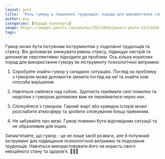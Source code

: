 ```yaml
---
layout: post
title:  "Роль гумору в подоланні труднощів: поради для використання гумору як інструменту психологічної витримки."
author: psy
categories: [Поради_психолога]
image: https://images.pexels.com/photos/25211649/pexels-photo-25211649.jpeg?auto=compress&cs=tinysrgb&fit=crop&h=627&w=1200
tags: 
---
```


Гумор може бути потужним інструментом у подоланні труднощів та стресу. Він допомагає знижувати рівень стресу, підвищує настрій та допомагає перспективно підходити до проблем. Ось кілька корисних порад для використання гумору як інструменту психологічної витримки:

1. Спробуйте знайти гумор у складних ситуаціях. Погляд на проблему з гумором може допомогти змінити погляд на неї та знайти нові способи вирішення.

2. Навчіться сміятися над собою. Здатність приймати свої помилки та недоліки з гумором допоможе вам не перейматися через них.

3. Спілкуйтеся з гумором. Гарний жарт або кумедна історія може розслабити атмосферу та зробити спілкування більш приємним.

4. Не забувайте про межі. Гумор повинен бути відповідним ситуації та не образливим для інших.

Запам'ятайте, що гумор - це не лише засіб розваги, але й потужний інструмент для підвищення психологічної витримки та подолання труднощів. Навчіться використовувати його на користь свого емоційного стану та здоров'я. 🌟😄🌈


